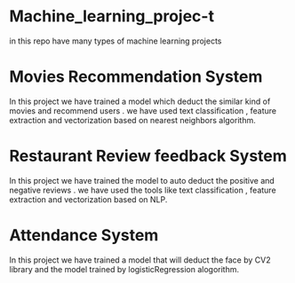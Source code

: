 # Machine_learning_projec-t
in this repo have many types of machine learning projects

# Movies Recommendation System
 In this project we have  trained a model which deduct the similar  kind of movies and
 recommend  users . we have used text classification , feature extraction and
 vectorization based on nearest neighbors algorithm.
 
# Restaurant Review feedback System
 In this project we have trained the model to auto deduct the positive and negative
 reviews . we have used the tools like text classification ,  feature extraction and
 vectorization based on NLP.
 
# Attendance System
 In this project we have trained a model that will deduct the face by CV2 library and 
the model trained by logisticRegression alogorithm.
